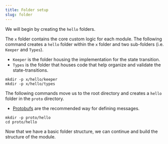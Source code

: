 ```yaml
---
title: Folder setup
slug: folder
---
```


We will begin by creating the `hello` folders.

The `x` folder contains the core custom logic for each module. The following command creates a `hello` folder within the `x` folder and two sub-folders (i.e. `Keeper` and `Types`).

-   `Keeper` is the folder housing the implementation for the state transition.
-   `Types` is the folder that houses code that help organize and validate the state-transitions.

```
mkdir -p x/hello/keeper
mkdir -p x/hello/types
```

The following commands move us to the root directory and creates a `hello` folder in the `proto` directory.

-   [Protobufs](https://protobuf.dev/) are the recommended way for defining messages.

```
mkdir -p proto/hello
cd proto/hello
```

Now that we have a basic folder structure, we can continue and build the structure of the module.
